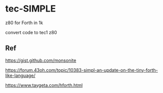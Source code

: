 # tec-SIMPLE
z80 for Forth in 1k

convert code to tec1 z80

## Ref
https://gist.github.com/monsonite	

https://forum.43oh.com/topic/10383-simpl-an-update-on-the-tiny-forth-like-language/	

https://www.taygeta.com/hforth.html
